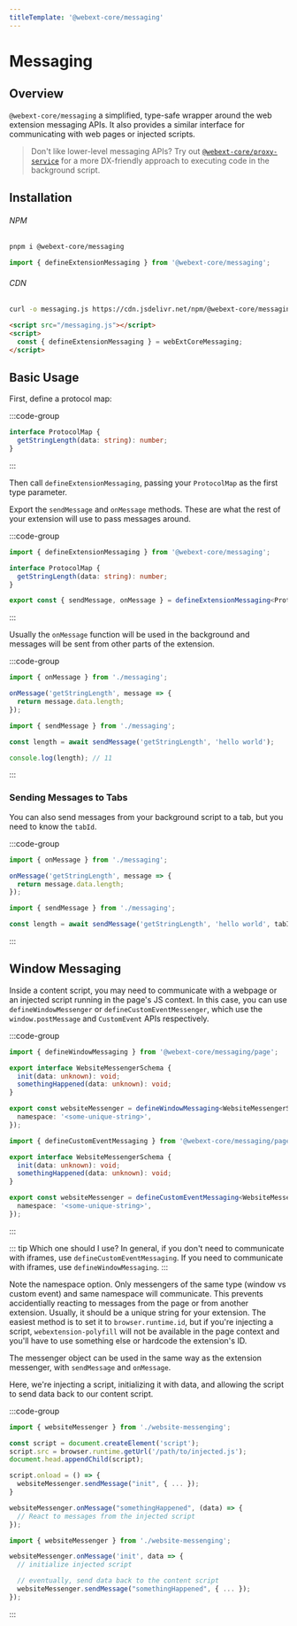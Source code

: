 ```yaml
---
titleTemplate: '@webext-core/messaging'
---
```


# Messaging

<ChipGroup>
  <Chip text="MV2" type="manifest" />
  <Chip text="MV3" type="manifest" />
  <Chip text="Chrome" type="browser" />
  <Chip text="Firefox" type="browser" />
  <Chip text="Safari" type="browser" />
</ChipGroup>

## Overview

`@webext-core/messaging` a simplified, type-safe wrapper around the web extension messaging APIs. It also provides a similar interface for communicating with web pages or injected scripts.

> Don't like lower-level messaging APIs? Try out [`@webext-core/proxy-service`](/guide/proxy-service/) for a more DX-friendly approach to executing code in the background script.

## Installation

###### NPM

```sh
pnpm i @webext-core/messaging
```

```ts
import { defineExtensionMessaging } from '@webext-core/messaging';
```

###### CDN

```sh
curl -o messaging.js https://cdn.jsdelivr.net/npm/@webext-core/messaging/lib/index.global.js
```

```html
<script src="/messaging.js"></script>
<script>
  const { defineExtensionMessaging } = webExtCoreMessaging;
</script>
```

## Basic Usage

First, define a protocol map:

:::code-group

```ts [messaging.ts]
interface ProtocolMap {
  getStringLength(data: string): number;
}
```

:::

Then call `defineExtensionMessaging`, passing your `ProtocolMap` as the first type parameter.

Export the `sendMessage` and `onMessage` methods. These are what the rest of your extension will use to pass messages around.

:::code-group

```ts [messaging.ts]
import { defineExtensionMessaging } from '@webext-core/messaging';

interface ProtocolMap {
  getStringLength(data: string): number;
}

export const { sendMessage, onMessage } = defineExtensionMessaging<ProtocolMap>();
```

:::

Usually the `onMessage` function will be used in the background and messages will be sent from other parts of the extension.

:::code-group

```ts [background.ts]
import { onMessage } from './messaging';

onMessage('getStringLength', message => {
  return message.data.length;
});
```

```ts [content-script.ts]
import { sendMessage } from './messaging';

const length = await sendMessage('getStringLength', 'hello world');

console.log(length); // 11
```

:::

### Sending Messages to Tabs

You can also send messages from your background script to a tab, but you need to know the `tabId`.

:::code-group

```ts [content-script.ts]
import { onMessage } from './messaging';

onMessage('getStringLength', message => {
  return message.data.length;
});
```

```ts [background.ts]
import { sendMessage } from './messaging';

const length = await sendMessage('getStringLength', 'hello world', tabId);
```

:::

## Window Messaging

Inside a content script, you may need to communicate with a webpage or an injected script running in the page's JS context. In this case, you can use `defineWindowMessenger` or `defineCustomEventMessenger`, which use the `window.postMessage` and `CustomEvent` APIs respectively.

:::code-group

```ts [Window]
import { defineWindowMessaging } from '@webext-core/messaging/page';

export interface WebsiteMessengerSchema {
  init(data: unknown): void;
  somethingHappened(data: unknown): void;
}

export const websiteMessenger = defineWindowMessaging<WebsiteMessengerSchema>({
  namespace: '<some-unique-string>',
});
```

```ts [Custom Event]
import { defineCustomEventMessaging } from '@webext-core/messaging/page';

export interface WebsiteMessengerSchema {
  init(data: unknown): void;
  somethingHappened(data: unknown): void;
}

export const websiteMessenger = defineCustomEventMessaging<WebsiteMessengerSchema>({
  namespace: '<some-unique-string>',
});
```

:::

::: tip Which one should I use?
In general, if you don't need to communicate with iframes, use `defineCustomEventMessaging`. If you need to communicate with iframes, use `defineWindowMessaging`.
:::

Note the namespace option. Only messengers of the same type (window vs custom event) and same namespace will communicate. This prevents accidentially reacting to messages from the page or from another extension. Usually, it should be a unique string for your extension. The easiest method is to set it to `browser.runtime.id`, but if you're injecting a script, `webextension-polyfill` will not be available in the page context and you'll have to use something else or hardcode the extension's ID.

The messenger object can be used in the same way as the extension messenger, with `sendMessage` and `onMessage`.

Here, we're injecting a script, initializing it with data, and allowing the script to send data back to our content script.

:::code-group

```ts [Content Script]
import { websiteMessenger } from './website-messenging';

const script = document.createElement('script');
script.src = browser.runtime.getUrl('/path/to/injected.js');
document.head.appendChild(script);

script.onload = () => {
  websiteMessenger.sendMessage("init", { ... });
}

websiteMessenger.onMessage("somethingHappened", (data) => {
  // React to messages from the injected script
});
```

```ts [Injected script]
import { websiteMessenger } from './website-messenging';

websiteMessenger.onMessage('init', data => {
  // initialize injected script

  // eventually, send data back to the content script
  websiteMessenger.sendMessage("somethingHappened", { ... });
});
```

:::
